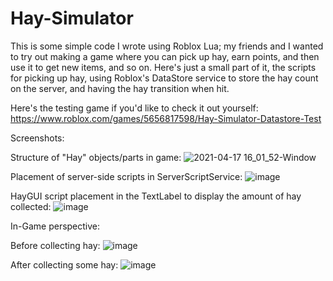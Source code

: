 # Hay-Simulator

This is some simple code I wrote using Roblox Lua; my friends and I wanted to try out making a game where you can pick up hay, earn points, and then use it to get new items, and so on. Here's just a small part of it, the scripts for picking up hay, using Roblox's DataStore service to store the hay count on the server, and having the hay transition when hit. 

Here's the testing game if you'd like to check it out yourself: https://www.roblox.com/games/5656817598/Hay-Simulator-Datastore-Test

Screenshots:



Structure of "Hay" objects/parts in game:
![2021-04-17 16_01_52-Window](https://user-images.githubusercontent.com/65698531/115128971-77dfd280-9f96-11eb-8b65-b4f87c419eed.png)

Placement of server-side scripts in ServerScriptService:
![image](https://user-images.githubusercontent.com/65698531/115128979-8e862980-9f96-11eb-93af-1a19e99c6789.png)

HayGUI script placement in the TextLabel to display the amount of hay collected:
![image](https://user-images.githubusercontent.com/65698531/115128988-980f9180-9f96-11eb-8c44-536814cfa852.png)

In-Game perspective:

Before collecting hay:
![image](https://user-images.githubusercontent.com/65698531/115129001-d311c500-9f96-11eb-89ce-52a9f0881e60.png)

After collecting some hay:
![image](https://user-images.githubusercontent.com/65698531/115129020-f50b4780-9f96-11eb-9722-80d6afcab3fd.png)
